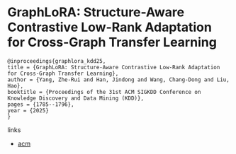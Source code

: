 # GraphLoRA: Structure-Aware Contrastive Low-Rank Adaptation for Cross-Graph Transfer Learning

```
@inproceedings{graphlora_kdd25,
title = {GraphLoRA: Structure-Aware Contrastive Low-Rank Adaptation for Cross-Graph Transfer Learning},
author = {Yang, Zhe-Rui and Han, Jindong and Wang, Chang-Dong and Liu, Hao},
booktitle = {Proceedings of the 31st ACM SIGKDD Conference on Knowledge Discovery and Data Mining (KDD)},
pages = {1785--1796},
year = {2025}
}
```

links
- [acm](https://dl.acm.org/doi/10.1145/3690624.3709186)
